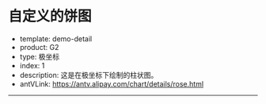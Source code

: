 # 自定义的饼图

- template: demo-detail
- product: G2
- type: 极坐标
- index: 1
- description: 这是在极坐标下绘制的柱状图。
- antVLink: https://antv.alipay.com/chart/details/rose.html
----

<script>
var data =[
  {value:335, name:'直接访问'},
  {value:310, name:'邮件营销'},
  {value:274, name:'联盟广告'},
  {value:235, name:'视频广告'},
  {value:400, name:'搜索引擎'}
];
var chart = new G2.Chart({
  id: 'c1',
  width: 1000,
  height: 500
});
var Frame = G2.Frame;
var frame = new Frame(data);
frame = Frame.sort(frame, 'value');
chart.source(frame);
chart.coord('polar');
chart.legend('name', {
  position: 'bottom'
});
chart.axis(false);
chart.interval().position('name*value')
  .color('name', ['#CB5050', '#A72023', '#9D1F22', '#70171A', '#461012'])
  .label('name')
  .style({
    stroke: '#fff',
    lineWidth: 2
  });
chart.render();
</script>
